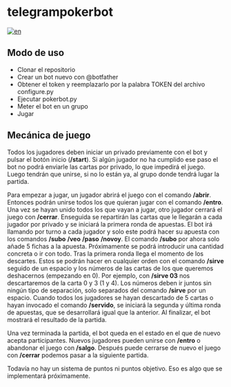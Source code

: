 # telegrampokerbot

[![en](https://img.shields.io/badge/lang-en-blue.svg)](https://github.com/mhyst/telegrampokerbot/blob/main/README.en.md)

## Modo de uso
* Clonar el repositorio
* Crear un bot nuevo con @botfather
* Obtener el token y reemplazarlo por la palabra TOKEN del archivo configure.py
* Ejecutar pokerbot.py
* Meter el bot en un grupo
* Jugar

## Mecánica de juego

Todos los jugadores deben iniciar un privado previamente con el bot y pulsar
el botón inicio (**/start**). Si algún jugador no ha cumplido ese paso el bot no
podrá enviarle las cartas por privado, lo que impedirá el juego. Luego
tendrán que unirse, si no lo están ya, al grupo donde tendrá lugar la
partida.

Para empezar a jugar, un jugador abrirá el juego con el comando
**/abrir**. Entonces podrán unirse todos los que quieran jugar con el
comando **/entro**. Una vez se hayan unido todos los que vayan a jugar,
otro jugador cerrará el juego con **/cerrar**. Enseguida se repartirán las
cartas que le llegarán a cada jugador por privado y se iniciará la
primera ronda de apuestas. El bot irá llamando por turno a cada
jugador y solo este podrá hacer su apuesta con los comandos **/subo** **/veo**
**/paso** **/novoy**. El comando **/subo** por ahora solo añade 5 fichas a la
apuesta. Próximamente se podrá introducir una cantidad concreta o ir
con todo. Tras la primera ronda llega el momento de los descartes.
Estos se podrán hacer en cualquier orden con el comando **/sirve** seguido
de un espacio y los números de las cartas de los que queremos
deshacernos (empezando en 0). Por ejemplo, con **/sirve 03** nos
descartaremos de la carta 0 y 3 (1 y 4). Los números deben ir juntos
sin ningún tipo de separación, solo separados del comando **/sirve** por
un espacio. Cuando todos los jugadores se hayan descartado de 5 cartas
o hayan invocado el comando **/servido**, se iniciará la segunda y última
ronda de apuestas, que se desarrollará igual que la anterior. Al
finalizar, el bot mostrará el resultado de la partida.

Una vez terminada la partida, el bot queda en el estado en el que de
nuevo acepta participantes. Nuevos jugadores pueden unirse con **/entro**
o abandonar el juego con **/salgo**. Después puede cerrarse de nuevo el
juego con **/cerrar** podemos pasar a la siguiente partida.

Todavía no hay un sistema de puntos ni puntos objetivo. Eso es algo
que se implementará próximamente.



